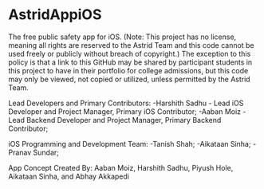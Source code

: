 # AstridAppiOS
The free public safety app for iOS. (Note: This project has no license, meaning all rights are reserved to the Astrid Team and this code cannot be used freely or publicly without breach of copyright.)
The exception to this policy is that a link to this GitHub may be shared by participant students in this project to have in their portfolio for college admissions, but this code may only be viewed, not copied or utilized, unless permitted by the Astrid Team.

Lead Developers and Primary Contributors:
-Harshith Sadhu - Lead iOS Developer and Project Manager, Primary iOS Contributor;
-Aaban Moiz - Lead Backend Developer and Project Manager, Primary Backend Contributor;

iOS Programming and Development Team:
-Tanish Shah;
-Aikataan Sinha;
-Pranav Sundar;

App Concept Created By: Aaban Moiz, Harshith Sadhu, Piyush Hole, Aikataan Sinha, and Abhay Akkapedi
